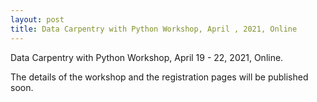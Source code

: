 ```yaml
---
layout: post
title: Data Carpentry with Python Workshop, April , 2021, Online
---
```

Data Carpentry with Python Workshop, April 19 - 22, 2021, Online.

The details of the workshop and the registration pages will be published soon.
